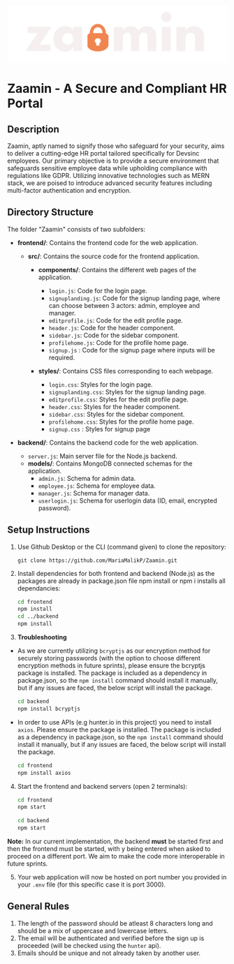 ![Zaamin Logo](./Logo.png)

# Zaamin - A Secure and Compliant HR Portal
## Description

Zaamin, aptly named to signify those who safeguard for your security, aims to deliver a cutting-edge HR portal tailored specifically for Devsinc employees. Our primary objective is to provide a secure environment that safeguards sensitive employee data while upholding compliance with regulations like GDPR. Utilizing innovative technologies such as MERN stack, we are poised to introduce advanced security features including multi-factor authentication and encryption.


## Directory Structure
The folder "Zaamin" consists of two subfolders:

- **frontend/**: Contains the frontend code for the web application.
  - **src/**: Contains the source code for the frontend application.
    - **components/**: Contains the different web pages of the application.
      - `login.js`: Code for the login page.
      - `signuplanding.js`: Code for the signup landing page, where can choose between 3 actors: admin, employee and manager.
      - `editprofile.js`: Code for the edit profile page.
      - `header.js`: Code for the header component.
      - `sidebar.js`: Code for the sidebar component.
      - `profilehome.js`: Code for the profile home page.
      - `signup.js` : Code for the signup page where inputs will be required.

    - **styles/**: Contains CSS files corresponding to each webpage.
      - `login.css`: Styles for the login page.
      - `signuplanding.css`: Styles for the signup landing page.
      - `editprofile.css`: Styles for the edit profile page.
      - `header.css`: Styles for the header component.
      - `sidebar.css`: Styles for the sidebar component.
      - `profilehome.css`: Styles for the profile home page.
      - `signup.css` : Styles for signup page
    

- **backend/**: Contains the backend code for the web application.
  - `server.js`: Main server file for the Node.js backend.
  - **models/**: Contains MongoDB connected schemas for the application.
    - `admin.js`: Schema for admin data.
    - `employee.js`: Schema for employee data.
    - `manager.js`: Schema for manager data.
    - `userlogin.js`: Schema for userlogin data (ID, email, encrypted password).

## Setup Instructions

1. Use Github Desktop or the CLI (command given) to clone the repository:
   ```
   git clone https://github.com/MariaMalikP/Zaamin.git
   ```

2. Install dependencies for both frontend and backend (Node.js) as the packages are already in package.json file npm install or npm i installs all dependancies:
   ``` bash
   cd frontend
   npm install
   cd ../backend
   npm install
   ```
3. **Troubleshooting**
- As we are currently utilizing `bcryptjs` as our encryption method for securely storing passwords (with the option to choose different encryption methods in future sprints), please ensure the bcryptjs package is installed. The package is included as a dependency in package.json, so the `npm install` command should install it manually, but if any issues are faced, the below script will install the package.
   ``` bash
   cd backend
   npm install bcryptjs
   ```
- In order to use APIs (e.g hunter.io in this project) you need to install `axios`. Please ensure the package is installed. The package is included as a dependency in package.json, so the `npm install` command should install it manually, but if any issues are faced, the below script will install the package. 
   ``` bash
   cd frontend
   npm install axios
   ```

4. Start the frontend and backend servers (open 2 terminals):
   ``` bash
   cd frontend
   npm start
   ```
   ``` bash
   cd backend
   npm start
   ```
**Note:** In our current implementation, the backend **must** be started first and then the frontend must be started, with y being entered when asked to proceed on a different port. We aim to make the code more interoperable in future sprints. 

5. Your web application will now be hosted on port number you provided in your `.env` file (for this specific case it is port 3000).

## General Rules
1. The length of the password should be atleast 8 characters long and should be a mix of uppercase and lowercase letters.
2. The email will be authenticated and verified before the sign up is proceeded (will be checked using the `hunter` api).
3. Emails should be unique and not already taken by another user.
